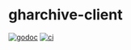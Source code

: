 # gharchive-client

[![godoc](https://godoc.org/github.com/WillAbides/gharchive-client?status.svg)](https://godoc.org/github.com/WillAbides/gharchive-client)
[![ci](https://github.com/WillAbides/gharchive-client/workflows/ci/badge.svg?branch=main&event=push)](https://github.com/WillAbides/gharchive-client/actions?query=workflow%3Aci+branch%3Amaster+event%3Apush)
